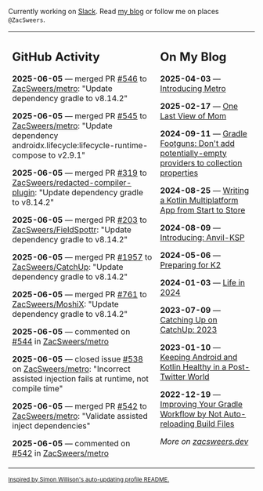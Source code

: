 Currently working on [Slack](https://slack.com/). Read [my blog](https://zacsweers.dev/) or follow me on places `@ZacSweers`.

<table><tr><td valign="top" width="60%">

## GitHub Activity
<!-- githubActivity starts -->
**2025-06-05** — merged PR [#546](https://github.com/ZacSweers/metro/pull/546) to [ZacSweers/metro](https://github.com/ZacSweers/metro): "Update dependency gradle to v8.14.2"

**2025-06-05** — merged PR [#545](https://github.com/ZacSweers/metro/pull/545) to [ZacSweers/metro](https://github.com/ZacSweers/metro): "Update dependency androidx.lifecycle:lifecycle-runtime-compose to v2.9.1"

**2025-06-05** — merged PR [#319](https://github.com/ZacSweers/redacted-compiler-plugin/pull/319) to [ZacSweers/redacted-compiler-plugin](https://github.com/ZacSweers/redacted-compiler-plugin): "Update dependency gradle to v8.14.2"

**2025-06-05** — merged PR [#203](https://github.com/ZacSweers/FieldSpottr/pull/203) to [ZacSweers/FieldSpottr](https://github.com/ZacSweers/FieldSpottr): "Update dependency gradle to v8.14.2"

**2025-06-05** — merged PR [#1957](https://github.com/ZacSweers/CatchUp/pull/1957) to [ZacSweers/CatchUp](https://github.com/ZacSweers/CatchUp): "Update dependency gradle to v8.14.2"

**2025-06-05** — merged PR [#761](https://github.com/ZacSweers/MoshiX/pull/761) to [ZacSweers/MoshiX](https://github.com/ZacSweers/MoshiX): "Update dependency gradle to v8.14.2"

**2025-06-05** — commented on [#544](https://github.com/ZacSweers/metro/pull/544#issuecomment-2944530186) in [ZacSweers/metro](https://github.com/ZacSweers/metro)

**2025-06-05** — closed issue [#538](https://github.com/ZacSweers/metro/issues/538) on [ZacSweers/metro](https://github.com/ZacSweers/metro): "Incorrect assisted injection fails at runtime, not compile time"

**2025-06-05** — merged PR [#542](https://github.com/ZacSweers/metro/pull/542) to [ZacSweers/metro](https://github.com/ZacSweers/metro): "Validate assisted inject dependencies"

**2025-06-05** — commented on [#542](https://github.com/ZacSweers/metro/pull/542#issuecomment-2944343689) in [ZacSweers/metro](https://github.com/ZacSweers/metro)
<!-- githubActivity ends -->
</td><td valign="top" width="40%">

## On My Blog
<!-- blog starts -->
**2025-04-03** — [Introducing Metro](https://www.zacsweers.dev/introducing-metro/)

**2025-02-17** — [One Last View of Mom](https://www.zacsweers.dev/one-last-view-of-mom/)

**2024-09-11** — [Gradle Footguns: Don't add potentially-empty providers to collection properties](https://www.zacsweers.dev/gradle-footgun-adding-empty-providers-to-collection-properties/)

**2024-08-25** — [Writing a Kotlin Multiplatform App from Start to Store](https://www.zacsweers.dev/writing-a-kotlin-multiplatform-app-from-start-to-store/)

**2024-08-09** — [Introducing: Anvil-KSP](https://www.zacsweers.dev/introducing-anvil-ksp/)

**2024-05-06** — [Preparing for K2](https://www.zacsweers.dev/preparing-for-k2/)

**2024-01-03** — [Life in 2024](https://www.zacsweers.dev/life-in-2024/)

**2023-07-09** — [Catching Up on CatchUp: 2023](https://www.zacsweers.dev/catching-up-on-catchup-2023/)

**2023-01-10** — [Keeping Android and Kotlin Healthy in a Post-Twitter World](https://www.zacsweers.dev/keeping-android-healthy/)

**2022-12-19** — [Improving Your Gradle Workflow by Not Auto-reloading Build Files](https://www.zacsweers.dev/improving-your-workflow-by-not-auto-reloading-build-files/)
<!-- blog ends -->
_More on [zacsweers.dev](https://zacsweers.dev/)_
</td></tr></table>

<sub><a href="https://simonwillison.net/2020/Jul/10/self-updating-profile-readme/">Inspired by Simon Willison's auto-updating profile README.</a></sub>